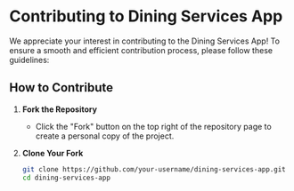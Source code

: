 # Contributing to Dining Services App

We appreciate your interest in contributing to the Dining Services App! To ensure a smooth and efficient contribution process, please follow these guidelines:

## How to Contribute

1. **Fork the Repository**
   - Click the "Fork" button on the top right of the repository page to create a personal copy of the project.

2. **Clone Your Fork**
   ```bash
   git clone https://github.com/your-username/dining-services-app.git
   cd dining-services-app
